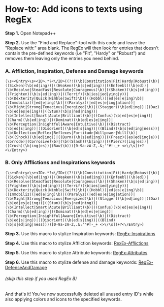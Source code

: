 # How-to: Add icons to texts using RegEx

**Step 1.** Open Notepad++

**Step 2.** Use the "Find and Replace"-tool with this code and leave the "Replace with:" area blank. The RegEx will then look for entries that doesn't contain the pre-defined keywords (i.e "Fit", "Hardy" or "Robust") and removes them leaving only the entries you need behind.

### A. Affliction, Inspiration, Defense and Damage keywords

```
(\s+<Entry>\s+<ID>.*?<\/ID>((?!((\b(Constitution|Fit|Hardy|Robust)\b)|((Sicken)(\b|ed|ing))|((Weaken)(\b|s|ed|ing))|((Enfeebl)(\b|ed))|(\b(Resolve|Steadfast|Resolute|Courageous)\b)|((Shaken)(\b|s|ed|ing))|((Frighten)(\b|s|ed|ing))|((Terrif)(\b|ies|ied|ying|y))|(\b(Dexterity|Quick|Nimble|Swift)\b)|((Hobbl)(|ed|es|e|ing)\b)|((Immobiliz)(|ed|e|ing)\b)|((Paralyz)(|ed|es|e|ing|ation))|(\b(Might|Strong|Tenacious|Energized)\b)|((Stagger)(\b|ed|ing))|((Daz)(\b|ed|es|e|ing))|((Stun)(\b|s|ned|ning))|(\b(Intellect|Smart|Acute|Brilliant)\b)|((Confus)(\b|ed|es|e|ing))|((Charm)(\b|ed|ing))|((Dominat)(\b|ed|es|e|ing))|(\b(Perception|Insightful|Aware|Intuitive)\b)|((Distract)(\b|ed|s|ing))|((Disorient)(\b|ed|s|ing))|((Blind)(\b|s|ed|ing|ness))|(\b(Deflection|Reflex|Reflexes|Fortitude|Willpower|Will)\b)|(\b((Shock)(\b|ed|ing))|((Burn)(\b|s|ed|ing))|((Freez)(|es|ed|ing|e))|(Corrode)|(Corrosive)\b)|(\b((Slash)(\b|ing))|((Pierc)(|ing|es))|((Crush)(\b|ing|es))|(Raw)\b)))[0-9a-zA-Z,.&;'"#!-_+ <>\/\s])+?<\/Entry>)
```

### B. Only Afflictions and Inspirations keywords

```
(\s+<Entry>\s+<ID>.*?<\/ID>((?!((\b(Constitution|Fit|Hardy|Robust)\b)|((Sicken)(\b|ed|ing))|((Weaken)(\b|s|ed|ing))|((Enfeebl)(\b|ed))|(\b(Resolve|Steadfast|Resolute|Courageous)\b)|((Shaken)(\b|s|ed|ing))|((Frighten)(\b|s|ed|ing))|((Terrif)(\b|ies|ied|ying|y))|(\b(Dexterity|Quick|Nimble|Swift)\b)|((Hobbl)(|ed|es|e|ing)\b)|((Immobiliz)(|ed|e|ing)\b)|((Paralyz)(|ed|es|e|ing|ation))|(\b(Might|Strong|Tenacious|Energized)\b)|((Stagger)(\b|ed|ing))|((Daz)(\b|ed|es|e|ing))|((Stun)(\b|s|ned|ning))|(\b(Intellect|Smart|Acute|Brilliant)\b)|((Confus)(\b|ed|es|e|ing))|((Charm)(\b|ed|ing))|((Dominat)(\b|ed|es|e|ing))|(\b(Perception|Insightful|Aware|Intuitive)\b)|((Distract)(\b|ed|s|ing))|((Disorient)(\b|ed|s|ing))|((Blind)(\b|s|ed|ing|ness))))[0-9a-zA-Z,.&;'"#!-_+ <>\/\s])+?<\/Entry>)
```


**Step 3.** Use this macro to stylize Inspiration keywords: [RegEx-Inspirations](https://github.com/Xaratas/pillarsofeternity-2-Enhanced-UI/blob/master/tools/regex/RegEx-Inspirations.xml)

**Step 4.** Use this macro to stylize Affliction keywords: [RexEx-Afflictions](https://github.com/Xaratas/pillarsofeternity-2-Enhanced-UI/blob/master/tools/regex/RegEx-Afflictions.xml)

**Step 5.** Use this macro to stylize Attribute keywords: [RegEx-Attributes](https://github.com/Xaratas/pillarsofeternity-2-Enhanced-UI/blob/master/tools/regex/RegEx-Attributes.xml)

**Step 6.** Use this macro to stylize defense and damage keywords: [RegEx-DefenseAndDamage](https://github.com/Xaratas/pillarsofeternity-2-Enhanced-UI/blob/master/tools/regex/RegEx-DefenseAndDamage.xml)
###### (skip this step if you used RegEx B)

And that's it! You've now successfully deleted all unused entry ID's while also applying colors and icons to the specified keywords.
